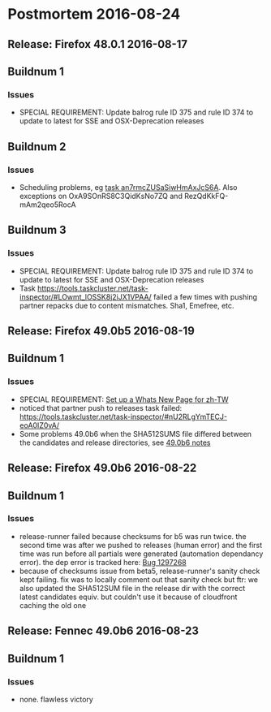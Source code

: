# Postmortem 2016-08-24

## Release: Firefox 48.0.1 2016-08-17

## Buildnum 1
### Issues
- SPECIAL REQUIREMENT: Update balrog rule ID 375 and rule ID 374 to update to latest for SSE and OSX-Deprecation releases
## Buildnum 2
### Issues
- Scheduling problems, eg [task an7rmcZUSaSiwHmAxJcS6A](https://tools.taskcluster.net/task-inspector/#an7rmcZUSaSiwHmAxJcS6A/). Also exceptions on OxA9SOnRS8C3QidKsNo7ZQ and RezQdKkFQ-mAm2qeo5RocA
## Buildnum 3
### Issues
- SPECIAL REQUIREMENT: Update balrog rule ID 375 and rule ID 374 to update to latest for SSE and OSX-Deprecation releases
- Task https://tools.taskcluster.net/task-inspector/#LOwmt_lOSSK8j2iJX1VPAA/ failed a few times with pushing partner repacks due to content mismatches. Sha1, Emefree, etc.

## Release: Firefox 49.0b5 2016-08-19

## Buildnum 1
### Issues
- SPECIAL REQUIREMENT: [Set up a Whats New Page for zh-TW](https://bugzilla.mozilla.org/show_bug.cgi?id=1292637)
- noticed that partner push to releases task failed: https://tools.taskcluster.net/task-inspector/#nU2RLgYmTECJ-eoA0IZ0vA/
- Some problems 49.0b6 when the SHA512SUMS file differed between the candidates and release directories, see [49.0b6 notes](https://github.com/mozilla/releasewarrior/blob/master/releases/firefox-beta-49.0b6.md)

## Release: Firefox 49.0b6 2016-08-22

## Buildnum 1
### Issues
- release-runner failed because checksums for b5 was run twice. the second time was after we pushed to releases (human error) and the first time was run before all partials were generated (automation dependancy error). the dep error is tracked here: [Bug 1297268](https://bugzil.la/1297268)
- because of checksums issue from beta5, release-runner's sanity check kept failing. fix was to locally comment out that sanity check but ftr: we also updated the SHA512SUM file in the release dir with the correct latest candidates equiv. but couldn't use it because of cloudfront caching the old one

## Release: Fennec 49.0b6 2016-08-23

## Buildnum 1
### Issues
- none. flawless victory

